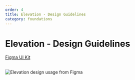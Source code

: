 ```yaml
---
order: 4
title: Elevation - Design Guidelines
category: foundations
---
```


<h1>Elevation - Design Guidelines</h1>

<section data-section="design-guidelines">
  
  <div class="dummy-design-guidelines">
    <p class="dummy-paragraph"><a href="https://www.figma.com/file/oQsMzMMnynfPWpMEt91OpH/?node-id=1988%3A2">Figma UI
        Kit</a></p>
    <br />
    <img
      class="dummy-figma-docs"
      src="/assets/images/elevation-design-usage.png"
      alt="Elevation design usage from Figma"
    />
  </div>
</section>
